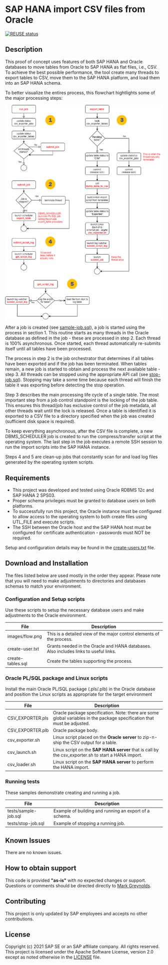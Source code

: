 # SAP HANA import CSV files from Oracle
[![REUSE status](https://api.reuse.software/badge/github.com/SAP-samples/hana-import-csv-from-oracle)](https://api.reuse.software/info/github.com/SAP-samples/hana-import-csv-from-oracle)
## Description
This proof of concept uses features of both SAP HANA and Oracle databases to move tables from Oracle to SAP HANA as flat files, i.e., CSV.  To achieve the best possible performance, the tool create many threads to export tables to CSV, move them to the SAP HANA platform, and load them into an SAP HANA schema.

To better visualize the entires process, this flowchart hightlights some of the major processing steps:

![Process Flow](images/flow.png?raw=true "Process Flow")

After a job is created (see [sample-job.sql](test/sample-job.sql)), a job is started using the process in section 1. This routine starts as many threads in the Oracle database as defined in the job - these are processed in step 2. Each thread is 100% asynchronous. Once started, each thread automatically re-submits itself until all tables have been processed.

The process in step 2 is the job orchestrator that determines if all tables have been exported and if the job has been terminated. When tables remain, a new job is started to obtain and process the next available table - step 3.  All threads can be stopped using the appropriate API call (see [stop-job.sql](tests/stop-job.sql)).  Stopping may take a some time because each thread will finish the table it was exporting before detecting the stop operation.

Step 3 describes the main processing life cycle of a single table. The most important step from a job control standpoint is the locking of the job table. This ensures this thread/job has exclusive control of the job metadata, all other threads wait until the lock is released. Once a table is identified it is exported to a CSV file to a directory specified when the job was created (sufficient disk space is required).

To keep everything asynchronous, after the CSV file is complete, a new DBMS_SCHEDULER job is created to run the compress/transfer script at the operating system. The last step in the job executes a remote SSH session to run the import scripts into the SAP HANA instance.

Steps 4 and 5 are clean-up jobs that constantly scan for and load log files generated by the operating system scripts.

## Requirements
* This project was developed and tested using Oracle RDBMS 12c and SAP HANA 2 SPS03.
* Proper schema privileges must be granted to database users on both platforms.
* To successfully run this project, the Oracle instance must be configured to allow access to the operating system to both create files using UTL_FILE and execute scripts.
* The SSH between the Oracle host and the SAP HANA host must be configured for certificate authentication - passwords must NOT be required.

Setup and configuration details may be found in the [create-users.txt](src/create-users.txt) file.

## Download and Installation
The files listed below are used mostly in the order they appear.  Please note that you will need to make adjustments to directories and databases schemas to match your environment.

### Configuration and Setup scripts

Use these scripts to setup the necessary database users and make adjustments to the Oracle environment.

| File | Description |
| ---- | ----------- |
| images/flow.png | This is a detailed view of the major control elements of the process.|
| create-user.txt | Grants needed in the Oracle and HANA databases.  Also includes links to useful links.|
| create-tables.sql | Create the tables supporting the process.|

### Oracle PL/SQL package and Linux scripts

Install the main Oracle PL/SQL package (.pls/.plb) in the Oracle database and position the Linux scripts as appropriate for the target environment

| File | Description |
| ---- | ----------- |
|CSV_EXPORTER.pls | Oracle package specification.  Note: there are some global variables in the package specification that must be adjusted.
|CSV_EXPORTER.plb | Oracle package body.
|csv_exporter.sh | Linux script placed on the **Oracle server** to zip-n-ship the CSV output for a table.
|csv_launch.sh | Linux script on the **SAP HANA server** that is call by the csv_exporter.sh to start a HANA import.
|csv_loader.sh | Linux script on the **SAP HANA server** to perform the HANA import.

### Running tests

These samples demonstrate creating and running a job.

| File | Description |
| ---- | ----------- |
| tests/sample-job.sql | Example of building and running an export of a schema. |
| tests/stop-job.sql | Example of stopping a running job. |

## Known Issues
There are no known issues.

## How to obtain support
This code is provided **"as-is"** with no expected changes or support.  Questions or comments should be directed directly to [Mark Greynolds](mailto:mark.greynolds@sap.com?subject=Oracle%20CSV%20exporter&body=Question%20or%20comment%20on%20the%20Orace%20CSV%20to%20SAP%20HANA%20export%20tool).

## Contributing
This project is only updated by SAP employees and accepts no other contributions.

## License
Copyright (c) 2021 SAP SE or an SAP affiliate company. All rights reserved. This project is licensed under the Apache Software License, version 2.0 except as noted otherwise in the [LICENSE](LICENSES/Apache-2.0.txt) file.
